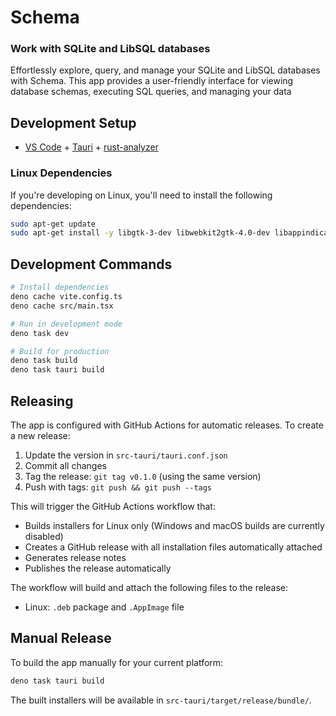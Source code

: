 # Schema

### Work with SQLite and LibSQL databases

Effortlessly explore, query, and manage your SQLite and LibSQL databases with Schema.
This app provides a user-friendly interface for viewing database schemas, executing SQL queries, and managing your data

## Development Setup

- [VS Code](https://code.visualstudio.com/) + [Tauri](https://marketplace.visualstudio.com/items?itemName=tauri-apps.tauri-vscode) + [rust-analyzer](https://marketplace.visualstudio.com/items?itemName=rust-lang.rust-analyzer)

### Linux Dependencies

If you're developing on Linux, you'll need to install the following dependencies:

```bash
sudo apt-get update
sudo apt-get install -y libgtk-3-dev libwebkit2gtk-4.0-dev libappindicator3-dev librsvg2-dev patchelf libsoup-3.0-dev libjavascriptcoregtk-4.1-dev
```

## Development Commands

```bash
# Install dependencies
deno cache vite.config.ts
deno cache src/main.tsx

# Run in development mode
deno task dev

# Build for production
deno task build
deno task tauri build
```

## Releasing

The app is configured with GitHub Actions for automatic releases. To create a new release:

1. Update the version in `src-tauri/tauri.conf.json`
2. Commit all changes
3. Tag the release: `git tag v0.1.0` (using the same version)
4. Push with tags: `git push && git push --tags`

This will trigger the GitHub Actions workflow that:
- Builds installers for Linux only (Windows and macOS builds are currently disabled)
- Creates a GitHub release with all installation files automatically attached
- Generates release notes
- Publishes the release automatically

The workflow will build and attach the following files to the release:
- Linux: `.deb` package and `.AppImage` file

## Manual Release

To build the app manually for your current platform:

```bash
deno task tauri build
```

The built installers will be available in `src-tauri/target/release/bundle/`.
